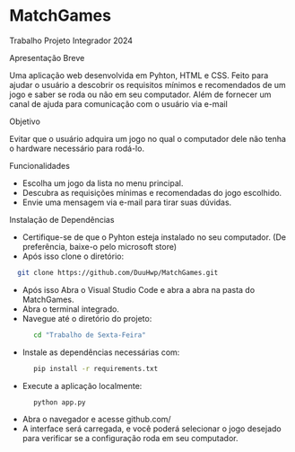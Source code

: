 # MatchGames
Trabalho Projeto Integrador 2024

Apresentação Breve

  Uma aplicação web desenvolvida em Pyhton, HTML e CSS. Feito para ajudar o usuário a descobrir os requisitos mínimos e recomendados de um jogo e saber se roda ou não em seu computador. Além de fornecer um canal de ajuda para comunicação com o usuário via e-mail

Objetivo

  Evitar que o usuário adquira um jogo no qual o computador dele não tenha o hardware necessário para rodá-lo.

Funcionalidades

 - Escolha um jogo da lista no menu principal.
 - Descubra as requisições mínimas e recomendadas do jogo escolhido.
 - Envie uma mensagem via e-mail para tirar suas dúvidas.

Instalação de Dependências

  - Certifique-se de que o Pyhton esteja instalado no seu computador. (De preferência, baixe-o pelo microsoft store)
  - Após isso clone o diretório:
```bash  
  git clone https://github.com/DuuHwp/MatchGames.git
```
  - Após isso Abra o Visual Studio Code e abra a abra na pasta do MatchGames.
  - Abra o terminal integrado.
  - Navegue até o diretório do projeto:
```bash
      cd "Trabalho de Sexta-Feira"
```
  - Instale as dependências necessárias com:
```bash
      pip install -r requirements.txt
```
  - Execute a aplicação localmente:
```bash
      python app.py
```
  - Abra o navegador e acesse github.com/
  - A interface será carregada, e você poderá selecionar o jogo desejado para verificar se a configuração roda em seu computador.

